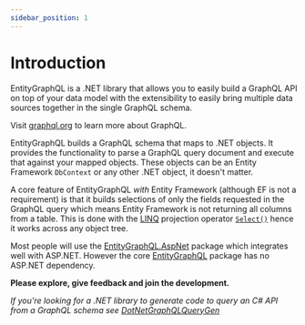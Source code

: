 ```yaml
---
sidebar_position: 1
---
```


# Introduction

EntityGraphQL is a .NET library that allows you to easily build a GraphQL API on top of your data model with the extensibility to easily bring multiple data sources together in the single GraphQL schema.

Visit [graphql.org](https://graphql.org/learn/) to learn more about GraphQL.

EntityGraphQL builds a GraphQL schema that maps to .NET objects. It provides the functionality to parse a GraphQL query document and execute that against your mapped objects. These objects can be an Entity Framework `DbContext` or any other .NET object, it doesn't matter.

A core feature of EntityGraphQL _with_ Entity Framework (although EF is not a requirement) is that it builds selections of only the fields requested in the GraphQL query which means Entity Framework is not returning all columns from a table. This is done with the [LINQ](https://docs.microsoft.com/en-us/dotnet/csharp/programming-guide/concepts/linq/) projection operator [`Select()`](https://docs.microsoft.com/en-us/dotnet/csharp/programming-guide/concepts/linq/projection-operations#select) hence it works across any object tree.

Most people will use the [EntityGraphQL.AspNet](https://www.nuget.org/packages/EntityGraphQL.AspNet) package which integrates well with ASP.NET. However the core [EntityGraphQL](https://www.nuget.org/packages/EntityGraphQL) package has no ASP.NET dependency.

**Please explore, give feedback and join the development.**

_If you're looking for a .NET library to generate code to query an C# API from a GraphQL schema see [DotNetGraphQLQueryGen](https://github.com/lukemurray/DotNetGraphQLQueryGen)_
